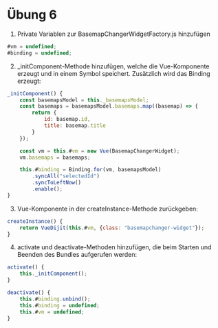 # Übung 6

1. Private Variablen zur BasemapChangerWidgetFactory.js hinzufügen

```javascript
#vm = undefined;
#binding = undefined;
```

2. _initComponent-Methode hinzufügen, welche die Vue-Komponente erzeugt und in einem Symbol speichert. Zusätzlich wird das Binding erzeugt:

```javascript
_initComponent() {
    const basemapsModel = this._basemapsModel;
    const basemaps = basemapsModel.basemaps.map((basemap) => {
        return {
            id: basemap.id,
            title: basemap.title
        }
    });

    const vm = this.#vm = new Vue(BasemapChangerWidget);
    vm.basemaps = basemaps;

    this.#binding = Binding.for(vm, basemapsModel)
        .syncAll("selectedId")
        .syncToLeftNow()
        .enable();
}
```

3. Vue-Komponente in der createInstance-Methode zurückgeben:

```javascript
createInstance() {
    return VueDijit(this.#vm, {class: "basemapchanger-widget"});
}
```

4. activate und deactivate-Methoden hinzufügen, die beim Starten und Beenden des Bundles aufgerufen werden:

```javascript
activate() {
    this._initComponent();
}

deactivate() {
    this.#binding.unbind();
    this.#binding = undefined;
    this.#vm = undefined;
}
```

